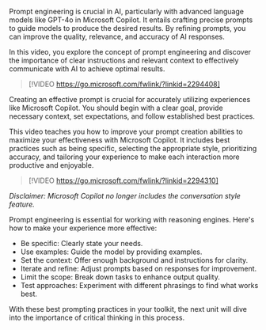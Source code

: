 Prompt engineering is crucial in AI, particularly with advanced language models like GPT-4o in Microsoft Copilot. It entails crafting precise prompts to guide models to produce the desired results. By refining prompts, you can improve the quality, relevance, and accuracy of AI responses. 

In this video, you explore the concept of prompt engineering and discover the importance of clear instructions and relevant context to effectively communicate with AI to achieve optimal results.

> [!VIDEO https://go.microsoft.com/fwlink/?linkid=2294408]

Creating an effective prompt is crucial for accurately utilizing experiences like Microsoft Copilot. You should begin with a clear goal, provide necessary context, set expectations, and follow established best practices.

This video teaches you how to improve your prompt creation abilities to maximize your effectiveness with Microsoft Copilot. It includes best practices such as being specific, selecting the appropriate style, prioritizing accuracy, and tailoring your experience to make each interaction more productive and enjoyable.

> [!VIDEO https://go.microsoft.com/fwlink/?linkid=2294310]

_Disclaimer: Microsoft Copilot no longer includes the conversation style feature._ 

Prompt engineering is essential for working with reasoning engines. Here's how to make your experience more effective: 

- Be specific: Clearly state your needs.
- Use examples: Guide the model by providing examples.
- Set the context: Offer enough background and instructions for clarity.
- Iterate and refine: Adjust prompts based on responses for improvement.
- Limit the scope: Break down tasks to enhance output quality.
- Test approaches: Experiment with different phrasings to find what works best.

With these best prompting practices in your toolkit, the next unit will dive into the importance of critical thinking in this process. 